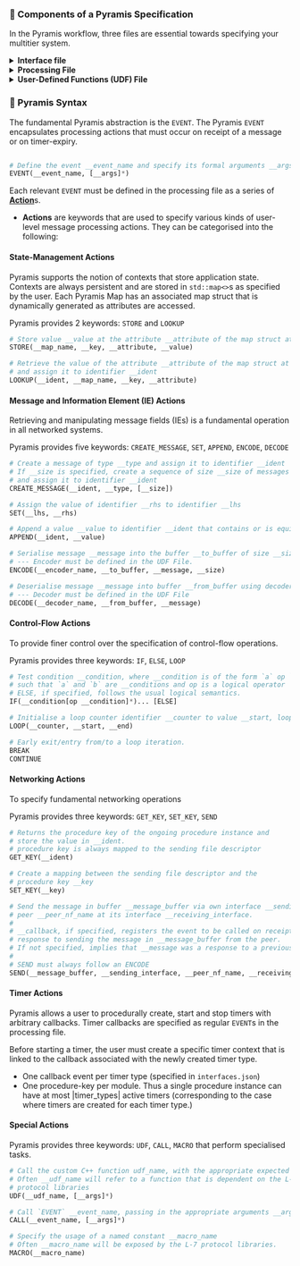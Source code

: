 ### 📖 Components of a Pyramis Specification 
In the Pyramis workflow, three files are essential towards specifying your multitier system.

<details>
<summary> <strong>Interface file</strong></summary>
  The <strong>interface file</strong> is a json file that describes the architecture of your multi-tier system in terms of individual nodes and their <ins>interface descriptions</ins>.
  The interface file has a <a href="https://github.com/armaanchowfin/pyramis/blob/master/examples/login-system/interfaces.json">fixed format </a>, enforced by the compiler.
 
  - The definition of an interface contains several attributes required by Pyramis such as the <ins>port</ins> and the <ins>name of the <code>EVENT</code></ins> that should be invoked on receipt of a message on this interface

  Among other configuration options, it specifies peer nodes and protocols which are used by the compiler to validate the flow of message `SEND`s, and also help in the subsequent generation of the platform file.

</details>

<details>
<summary> <strong>Processing File</strong></summary>
 This file must contain every <code>EVENT</code> definition associated with the current node. 
 
 - In this file, written separately for each node in the system, the developer defines the procedural logic to process incoming messages at the node. 
 - The logic is defined in terms of Pyramis <code>EVENT</code>s that encapsulate <code>Action</code>s.
</details>

<details>
<summary> <strong>User-Defined Functions (UDF) File</strong></summary>
 These refer to a C++ source file udf.cpp and its corresponding header udf.h. 
 
 - The <ins><code>UDF</code> keyword</ins> allows a user to indicate a call to a custom, complex function that cannot be expressed by solely using Pyramis keywords.
 - The <ins><code>UDF</code></ins> is a repository for every <code>UDF</code> used by every node in the system.
</details>

### 📌 Pyramis Syntax

The fundamental Pyramis abstraction is the `EVENT`. The Pyramis `EVENT` encapsulates processing actions that must occur on receipt of a message or on timer-expiry. 

```Python

# Define the event __event_name and specify its formal arguments __args.
EVENT(__event_name, [__args]*)
```
Each relevant `EVENT` must be defined in the processing file as a series of <ins><strong>Action</strong></ins>s.

- **Actions** are keywords that are used to specify various kinds of user-level message processing actions. They can be categorised into the following:

#### State-Management Actions

 Pyramis supports the notion of contexts that store application state. Contexts are always persistent
 and are stored in <code>std::map<></code>s as specified by the user. Each Pyramis Map has an associated map struct that is dynamically generated as attributes are accessed.

 Pyramis provides 2 keywords: `STORE` and `LOOKUP`

 ```Python
# Store value __value at the attribute __attribute of the map struct at key __key of map __map_name
STORE(__map_name, __key, __attribute, __value)

# Retrieve the value of the attribute __attribute of the map struct at key __key of map __map_name
# and assign it to identifier __ident
LOOKUP(__ident, __map_name, __key, __attribute)
```

#### Message and Information Element (IE) Actions

Retrieving and manipulating message fields (IEs) is a fundamental operation in all networked systems.

Pyramis provides five keywords: `CREATE_MESSAGE`, `SET`, `APPEND`, `ENCODE`, `DECODE`

```Python
# Create a message of type __type and assign it to identifier __ident
# If __size is specified, create a sequence of size __size of messages of type __type,
# and assign it to identifier __ident
CREATE_MESSAGE(__ident, __type, [__size])

# Assign the value of identifier __rhs to identifier __lhs
SET(__lhs, __rhs)

# Append a value __value to identifier __ident that contains or is equivalent to a sequence
APPEND(__ident, __value)

# Serialise message __message into the buffer __to_buffer of size __size using encoder __encoder_name
# --- Encoder must be defined in the UDF File.
ENCODE(__encoder_name, __to_buffer, __message, __size)

# Deserialise message __message into buffer __from_buffer using decoder __decoder_name
# --- Decoder must be defined in the UDF File 
DECODE(__decoder_name, __from_buffer, __message)
```

#### Control-Flow Actions

To provide finer control over the specification of control-flow operations.

Pyramis provides three keywords: `IF`, `ELSE`, `LOOP`

```Python
# Test condition __condition, where __condition is of the form `a` op `b`
# such that `a` and `b` are __conditions and op is a logical operator
# ELSE, if specified, follows the usual logical semantics.
IF(__condition[op __condition]*)... [ELSE]

# Initialise a loop counter identifier __counter to value __start, loop until its value is __end
LOOP(__counter, __start, __end)

# Early exit/entry from/to a loop iteration.
BREAK
CONTINUE
```

#### Networking Actions

To specify fundamental networking operations

Pyramis provides three keywords: `GET_KEY`, `SET_KEY`, `SEND`

```Python
# Returns the procedure key of the ongoing procedure instance and
# store the value in __ident.
# procedure key is always mapped to the sending file descriptor
GET_KEY(__ident)

# Create a mapping between the sending file descriptor and the
# procedure key __key
SET_KEY(__key)

# Send the message in buffer __message_buffer via own interface __sending_interface to
# peer __peer_nf_name at its interface __receiving_interface.
#
# __callback, if specified, registers the event to be called on receipt of
# response to sending the message in __message_buffer from the peer.
# If not specified, implies that __message was a response to a previous request
#
# SEND must always follow an ENCODE
SEND(__message_buffer, __sending_interface, __peer_nf_name, __receiving_interface, [__callback])
```

#### Timer Actions
Pyramis allows a user to procedurally create, start and stop timers with arbitrary callbacks.
Timer callbacks are specified as regular `EVENT`s in the processing file.

Before starting a timer, the user must create a specific timer context that is linked to the callback associated with the newly created timer type.
- One callback event per timer type (specified in `interfaces.json`)
- One procedure-key per module.
Thus a single procedure instance can have at most |timer_types| active timers (corresponding to the case where timers are created for each timer type.)


#### Special Actions

Pyramis provides three keywords: `UDF`, `CALL`, `MACRO` that perform specialised tasks.

```Python
# Call the custom C++ function udf_name, with the appropriate expected arguments __args
# Often __udf_name will refer to a function that is dependent on the L-7
# protocol libraries
UDF(__udf_name, [__args]*)

# Call `EVENT` __event_name, passing in the appropriate arguments __args.
CALL(__event_name, [__args]*)

# Specify the usage of a named constant __macro_name
# Often __macro_name will be exposed by the L-7 protocol libraries.
MACRO(__macro_name)
```
